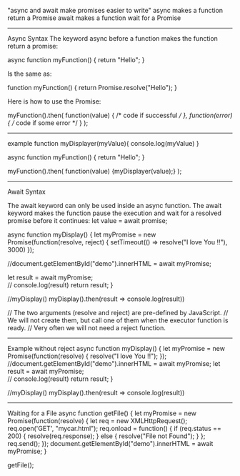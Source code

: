 "async and await make promises easier to write"
async makes a function return a Promise
await makes a function wait for a Promise

---
Async Syntax
The keyword async before a function makes the function return a promise:

async function myFunction() {
  return "Hello";
}

Is the same as:

function myFunction() {
  return Promise.resolve("Hello");
}

Here is how to use the Promise:

myFunction().then(
  function(value) { /* code if successful */ },
  function(error) { /* code if some error */ }
);


---
example
function myDisplayer(myValue){
  console.log(myValue)
}

async function myFunction() {
  return "Hello";
}

myFunction().then(
  function(value) {myDisplayer(value);}
);

---
Await Syntax

The await keyword can only be used inside an async function.
The await keyword makes the function pause the execution and wait for a resolved promise before it continues:
let value = await promise;

async function myDisplay() {
  let myPromise = new Promise(function(resolve, reject) {
    setTimeout(() => resolve("I love You !!"), 3000)
  });    

  //document.getElementById("demo").innerHTML = await myPromise;

  let result = await myPromise;  
  // console.log(result)
  return result;
}

//myDisplay()
myDisplay().then(result => console.log(result))

// The two arguments (resolve and reject) are pre-defined by JavaScript.
// We will not create them, but call one of them when the executor function is ready.
// Very often we will not need a reject function.


---
Example without reject
async function myDisplay() {
  let myPromise = new Promise(function(resolve) {
    resolve("I love You !!");
  });
  //document.getElementById("demo").innerHTML = await myPromise;
  let result = await myPromise;  
  // console.log(result)
  return result;
}

//myDisplay()
myDisplay().then(result => console.log(result))


---
Waiting for a File
async function getFile() {
  let myPromise = new Promise(function(resolve) {
    let req = new XMLHttpRequest();
    req.open('GET', "mycar.html");
    req.onload = function() {
      if (req.status == 200) {
        resolve(req.response);
      } else {
        resolve("File not Found");
      }
    };
    req.send();
  });
  document.getElementById("demo").innerHTML = await myPromise;
}

getFile();